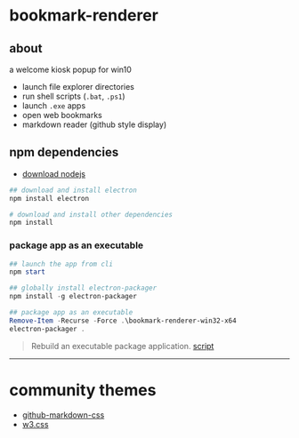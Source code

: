 # bookmark-renderer

## about

a welcome kiosk popup for win10

* launch file explorer directories
* run shell scripts (```.bat```, ```.ps1```)
* launch ```.exe``` apps
* open web bookmarks
* markdown reader (github style display)

## npm dependencies

* [download nodejs]( https://nodejs.org )

```ps1
## download and install electron
npm install electron

# download and install other dependencies
npm install
```

### package app as an executable
```ps1
## launch the app from cli
npm start

## globally install electron-packager
npm install -g electron-packager

## package app as an executable
Remove-Item -Recurse -Force .\bookmark-renderer-win32-x64
electron-packager .
```

> Rebuild an executable package application. [script]( package-electron-app.ps1 )

---

# community themes

* [github-markdown-css]( https://github.com/sindresorhus/github-markdown-css )
* [w3.css](https://www.w3schools.com/w3css/w3css_color_themes.asp)
